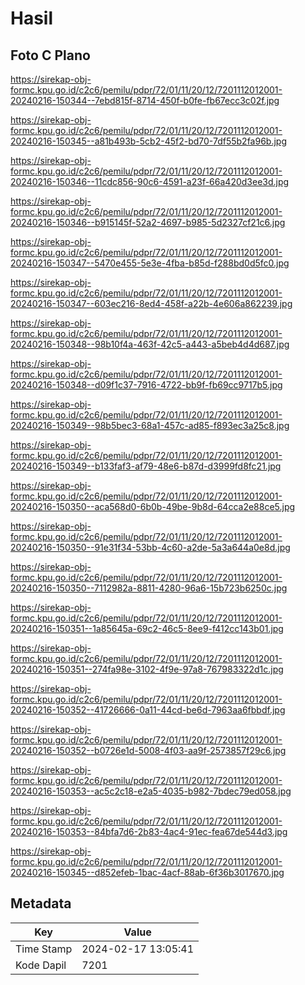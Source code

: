 # Hasil

## Foto C Plano

https://sirekap-obj-formc.kpu.go.id/c2c6/pemilu/pdpr/72/01/11/20/12/7201112012001-20240216-150344--7ebd815f-8714-450f-b0fe-fb67ecc3c02f.jpg

https://sirekap-obj-formc.kpu.go.id/c2c6/pemilu/pdpr/72/01/11/20/12/7201112012001-20240216-150345--a81b493b-5cb2-45f2-bd70-7df55b2fa96b.jpg

https://sirekap-obj-formc.kpu.go.id/c2c6/pemilu/pdpr/72/01/11/20/12/7201112012001-20240216-150346--11cdc856-90c6-4591-a23f-66a420d3ee3d.jpg

https://sirekap-obj-formc.kpu.go.id/c2c6/pemilu/pdpr/72/01/11/20/12/7201112012001-20240216-150346--b915145f-52a2-4697-b985-5d2327cf21c6.jpg

https://sirekap-obj-formc.kpu.go.id/c2c6/pemilu/pdpr/72/01/11/20/12/7201112012001-20240216-150347--5470e455-5e3e-4fba-b85d-f288bd0d5fc0.jpg

https://sirekap-obj-formc.kpu.go.id/c2c6/pemilu/pdpr/72/01/11/20/12/7201112012001-20240216-150347--603ec216-8ed4-458f-a22b-4e606a862239.jpg

https://sirekap-obj-formc.kpu.go.id/c2c6/pemilu/pdpr/72/01/11/20/12/7201112012001-20240216-150348--98b10f4a-463f-42c5-a443-a5beb4d4d687.jpg

https://sirekap-obj-formc.kpu.go.id/c2c6/pemilu/pdpr/72/01/11/20/12/7201112012001-20240216-150348--d09f1c37-7916-4722-bb9f-fb69cc9717b5.jpg

https://sirekap-obj-formc.kpu.go.id/c2c6/pemilu/pdpr/72/01/11/20/12/7201112012001-20240216-150349--98b5bec3-68a1-457c-ad85-f893ec3a25c8.jpg

https://sirekap-obj-formc.kpu.go.id/c2c6/pemilu/pdpr/72/01/11/20/12/7201112012001-20240216-150349--b133faf3-af79-48e6-b87d-d3999fd8fc21.jpg

https://sirekap-obj-formc.kpu.go.id/c2c6/pemilu/pdpr/72/01/11/20/12/7201112012001-20240216-150350--aca568d0-6b0b-49be-9b8d-64cca2e88ce5.jpg

https://sirekap-obj-formc.kpu.go.id/c2c6/pemilu/pdpr/72/01/11/20/12/7201112012001-20240216-150350--91e31f34-53bb-4c60-a2de-5a3a644a0e8d.jpg

https://sirekap-obj-formc.kpu.go.id/c2c6/pemilu/pdpr/72/01/11/20/12/7201112012001-20240216-150350--7112982a-8811-4280-96a6-15b723b6250c.jpg

https://sirekap-obj-formc.kpu.go.id/c2c6/pemilu/pdpr/72/01/11/20/12/7201112012001-20240216-150351--1a85645a-69c2-46c5-8ee9-f412cc143b01.jpg

https://sirekap-obj-formc.kpu.go.id/c2c6/pemilu/pdpr/72/01/11/20/12/7201112012001-20240216-150351--274fa98e-3102-4f9e-97a8-767983322d1c.jpg

https://sirekap-obj-formc.kpu.go.id/c2c6/pemilu/pdpr/72/01/11/20/12/7201112012001-20240216-150352--41726666-0a11-44cd-be6d-7963aa6fbbdf.jpg

https://sirekap-obj-formc.kpu.go.id/c2c6/pemilu/pdpr/72/01/11/20/12/7201112012001-20240216-150352--b0726e1d-5008-4f03-aa9f-2573857f29c6.jpg

https://sirekap-obj-formc.kpu.go.id/c2c6/pemilu/pdpr/72/01/11/20/12/7201112012001-20240216-150353--ac5c2c18-e2a5-4035-b982-7bdec79ed058.jpg

https://sirekap-obj-formc.kpu.go.id/c2c6/pemilu/pdpr/72/01/11/20/12/7201112012001-20240216-150353--84bfa7d6-2b83-4ac4-91ec-fea67de544d3.jpg

https://sirekap-obj-formc.kpu.go.id/c2c6/pemilu/pdpr/72/01/11/20/12/7201112012001-20240216-150345--d852efeb-1bac-4acf-88ab-6f36b3017670.jpg


## Metadata

| Key        | Value               |
| ---------- | ------------------- |
| Time Stamp | 2024-02-17 13:05:41 |
| Kode Dapil | 7201                |




